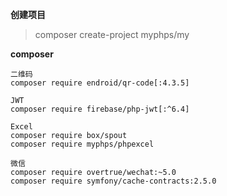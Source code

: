 **创建项目**    
> composer create-project myphps/my     

**composer**  
```
二维码
composer require endroid/qr-code[:4.3.5]

JWT
composer require firebase/php-jwt[:^6.4]

Excel
composer require box/spout
composer require myphps/phpexcel

微信
composer require overtrue/wechat:~5.0
composer require symfony/cache-contracts:2.5.0
```
